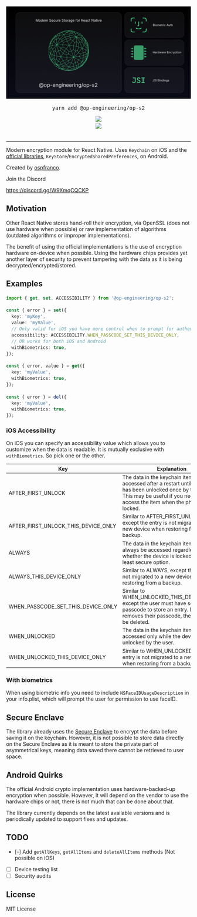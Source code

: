 ![Header](Header.png)

<pre align="center">yarn add @op-engineering/op-s2</pre>

<div align="center">
  <a align="center" href="https://github.com/ospfranco?tab=followers">
    <img src="https://img.shields.io/github/followers/ospfranco?label=Follow%20%40ospfranco&style=social" />
  </a>
  <br />
  <a align="center" href="https://twitter.com/ospfranco">
    <img src="https://img.shields.io/twitter/follow/ospfranco?label=Follow%20%40ospfranco&style=social" />
  </a>
</div>
<br />

---

Modern encryption module for React Native. Uses `Keychain` on iOS and the [official libraries](https://developer.android.com/jetpack/androidx/releases/security), `KeyStore`/`EncryptedSharedPreferences`, on Android.

Created by [ospfranco](https://github.com/sponsors/ospfranco).

Join the Discord

https://discord.gg/W9XmqCQCKP

## Motivation

Other React Native stores hand-roll their encryption, via OpenSSL (does not use hardware when possible) or raw implementation of algorithms (outdated algorithms or improper implementations).

The benefit of using the official implementations is the use of encryption hardware on-device when possible. Using the hardware chips provides yet another layer of security to prevent tampering with the data as it is being decrypted/encrypted/stored.

## Examples

```ts
import { get, set, ACCESSIBILITY } from '@op-engineering/op-s2';

const { error } = set({
  key: 'myKey',
  value: 'myValue',
  // Only valid for iOS you have more control when to prompt for authentication
  accessibility: ACCESSIBILITY.WHEN_PASSCODE_SET_THIS_DEVICE_ONLY,
  // OR works for both iOS and Android
  withBiometrics: true,
});

const { error, value } = get({
  key: 'myValue',
  withBiometrics: true,
});

const { error } = del({
  key: 'myValue',
  withBiometrics: true,
});
```

### iOS Accessibility

On iOS you can specify an accessibility value which allows you to customize when the data is readable. It is mutually exclusive with `withBiometrics`. So pick one or the other.

| Key                                 | Explanation                                                                                                                                                                                       |
| ----------------------------------- | ------------------------------------------------------------------------------------------------------------------------------------------------------------------------------------------------- |
| AFTER_FIRST_UNLOCK                  | The data in the keychain item cannot be accessed after a restart until the device has been unlocked once by the user. This may be useful if you need to access the item when the phone is locked. |
| AFTER_FIRST_UNLOCK_THIS_DEVICE_ONLY | Similar to AFTER_FIRST_UNLOCK, except the entry is not migrated to a new device when restoring from a backup.                                                                                     |
| ALWAYS                              | The data in the keychain item can always be accessed regardless of whether the device is locked. This is the least secure option.                                                                 |
| ALWAYS_THIS_DEVICE_ONLY             | Similar to ALWAYS, except the entry is not migrated to a new device when restoring from a backup.                                                                                                 |
| WHEN_PASSCODE_SET_THIS_DEVICE_ONLY  | Similar to WHEN_UNLOCKED_THIS_DEVICE_ONLY, except the user must have set a passcode to store an entry. If the user removes their passcode, the entry will be deleted.                             |
| WHEN_UNLOCKED                       | The data in the keychain item can be accessed only while the device is unlocked by the user.                                                                                                      |
| WHEN_UNLOCKED_THIS_DEVICE_ONLY      | Similar to WHEN_UNLOCKED, except the entry is not migrated to a new device when restoring from a backup.                                                                                          |

### With biometrics

When using biometric info you need to include `NSFaceIDUsageDescription` in your info.plist, which will prompt the user for permission to use faceID.

## Secure Enclave

The library already uses the [Secure Enclave](https://support.apple.com/en-gb/guide/security/sec59b0b31ff/web) to encrypt the data before saving it on the keychain. However, it is not possible to store data directly on the Secure Enclave as it is meant to store the private part of asymmetrical keys, meaning data saved there cannot be retrieved to user space.

## Android Quirks

The official Android crypto implementation uses hardware-backed-up encryption when possible. However, it will depend on the vendor to use the hardware chips or not, there is not much that can be done about that.

The library currently depends on the latest available versions and is periodically updated to support fixes and updates.

## TODO

- [-] Add `getAllKeys`, `getAllItems` and `deleteAllItems` methods (Not possible on iOS)
- [ ] Device testing list
- [ ] Security audits

## License

MIT License
